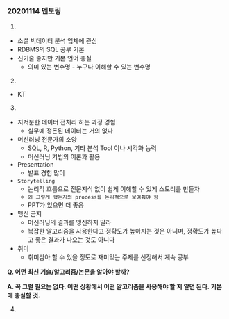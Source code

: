 ### 20201114 멘토링

1. 

- 소셜 빅데이터 분석 업체에 관심
- RDBMS의 SQL 공부 기본
- 신기술 좋지만 기본 언어 충실
  - 의미 있는 변수명 - 누구나 이해할 수 있는 변수명



2. 

- KT



3. 

- 지저분한 데이터 전처리 하는 과정 경험
  - 실무에 정돈된 데이터는 거의 없다
- 머신러닝 전문가의 소양 
  - SQL, R, Python, 기타 분석 Tool 이나 시각화 능력
  - 머신러닝 기법의 이론과 활용
- Presentation 
  - 발표 경험 많이
- `Storytelling`
  - 논리적 흐름으로 전문지식 없이 쉽게 이해할 수 있게 스토리를 만들자
  - `왜 그렇게 했는지의 process를 논리적으로 보여줘야 함`
  - PPT가 있으면 더 좋음
- 맹신 금지
  - 머신러닝의 결과를 맹신하지 말라
  - 복잡한 알고리즘을 사용한다고 정확도가 높아지는 것은 아니며, 정확도가 높다고 좋은 결과가 나오는 것도 아니다
- 취미
  - 취미삼아 할 수 있을 정도로 재미있는 주제를 선정해서 계속 공부



**Q. 어떤 최신 기술/알고리즘/논문을 알아야 할까?**

**A. 꼭 그럴 필요는 없다. 어떤 상황에서 어떤 알고리즘을 사용해야 할 지 알면 된다. 기본에 충실할 것.** 



4.

